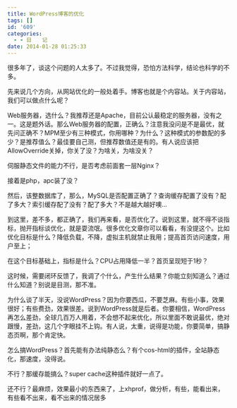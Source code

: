 ```yaml
---
title: WordPress博客的优化
tags: []
id: '609'
categories:
  - - 日　　记
date: 2014-01-28 01:25:33
---
```


很多年了，谈这个问题的人太多了。不过我觉得，恐怕方法科学，结论也科学的不多。

先来说几个方向，从网站优化的一般处着手。博客也就是个内容站。关于内容站，我们可以做点什么呢？

Web服务器，选什么？我推荐还是Apache，目前公认最稳定的服务器，没有之一。这是题外话。那么Web服务器的配置，正确么？注意我没问是不是最优，就先问正确不？MPM至少有三种模式，你用哪种？为什么？这种模式的参数配的多少？是推荐值么？最佳要自己测，但推荐数值还是有的。有人说应该把AllowOverride关掉，你关了没？为啥关，为啥没关？

伺服静态文件的能力不行，是否考虑前面套一层Nginx？

接着是php，apc装了没？

然后，该整数据库了，那么，MySQL是否配置正确了？查询缓存配置了没有？配了多大？索引缓存配了没有？配了多大？不是越大越好噢…

到这里，差不多，都正确了，我们再来看，是否优化了。说到这里，就不得不谈指标，抛开指标谈优化，就是耍流氓。很多优化文章你可以看看，有没提这个。比如优化目标是什么？降低负载，不降，虚拟主机就禁止我用；提高首页访问速度，用户至上；

在这个目标基础上，指标是什么？CPU占用降低一半？首页呈现短于1秒？

这时候，需要闭环反馈了，我调了个什么，产生什么结果？你能立刻知道么？通过什么知道？别说是目测，那不准。

为什么谈了半天，没说WordPress？因为你要西瓜，不要芝麻。有些小事，效果很好；有些费劲，效果很差。说到WordPress就是后者。你要相信，WordPress再怎么差劲，全球几百万人用着，不会想不起来优化，所以里面不敢说最优，绝对跟慢，差劲，这几个字眼挂不上钩。有人说，太重，说得是功能，你要简单，搞静态页啊，那个肯定快。

怎么搞WordPress？首先能有办法纯静态么？有个cos-html的插件，全站静态化，那速度，没得说。

不行？那缓存能搞么？super cache这种插件就好一点了。

还不行？最麻烦，效果最小的东西来了，上xhprof，做分析，有些，能看出来，有些看不出来，看不出来的情况居多